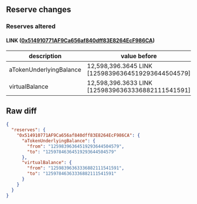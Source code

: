 ## Reserve changes

### Reserves altered

#### LINK ([0x514910771AF9Ca656af840dff83E8264EcF986CA](https://etherscan.io/address/0x514910771AF9Ca656af840dff83E8264EcF986CA))

| description | value before | value after |
| --- | --- | --- |
| aTokenUnderlyingBalance | 12,598,396.3645 LINK [12598396364519293644504579] | 12,597,846.3645 LINK [12597846364519293644504579] |
| virtualBalance | 12,598,396.3633 LINK [12598396363336882111541591] | 12,597,846.3633 LINK [12597846363336882111541591] |


## Raw diff

```json
{
  "reserves": {
    "0x514910771AF9Ca656af840dff83E8264EcF986CA": {
      "aTokenUnderlyingBalance": {
        "from": "12598396364519293644504579",
        "to": "12597846364519293644504579"
      },
      "virtualBalance": {
        "from": "12598396363336882111541591",
        "to": "12597846363336882111541591"
      }
    }
  }
}
```